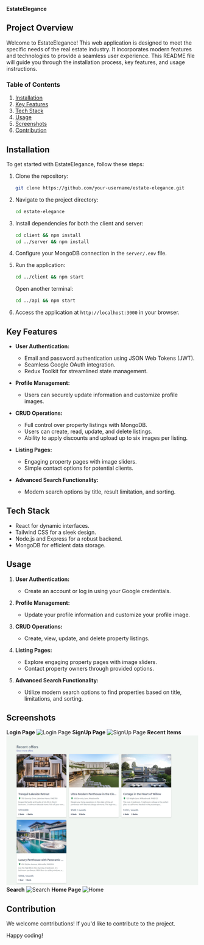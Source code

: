 **EstateElegance**

## Project Overview

Welcome to EstateElegance! This web application is designed to meet the specific needs of the real estate industry. It incorporates modern features and technologies to provide a seamless user experience. This README file will guide you through the installation process, key features, and usage instructions.

### Table of Contents

1. [Installation](#installation)
2. [Key Features](#key-features)
3. [Tech Stack](#tech-stack)
4. [Usage](#usage)
5. [Screenshots](#screenshots)
6. [Contribution](#contribution)

## Installation

To get started with EstateElegance, follow these steps:

1. Clone the repository:

   ```bash
   git clone https://github.com/your-username/estate-elegance.git
   ```

2. Navigate to the project directory:

   ```bash
   cd estate-elegance
   ```

3. Install dependencies for both the client and server:

   ```bash
   cd client && npm install
   cd ../server && npm install
   ```

4. Configure your MongoDB connection in the `server/.env` file.

5. Run the application:

   ```bash
   cd ../client && npm start
   ```

   Open another terminal:

   ```bash
   cd ../api && npm start
   ```

6. Access the application at `http://localhost:3000` in your browser.

## Key Features

- **User Authentication:**

  - Email and password authentication using JSON Web Tokens (JWT).
  - Seamless Google OAuth integration.
  - Redux Toolkit for streamlined state management.

- **Profile Management:**

  - Users can securely update information and customize profile images.

- **CRUD Operations:**

  - Full control over property listings with MongoDB.
  - Users can create, read, update, and delete listings.
  - Ability to apply discounts and upload up to six images per listing.

- **Listing Pages:**

  - Engaging property pages with image sliders.
  - Simple contact options for potential clients.

- **Advanced Search Functionality:**
  - Modern search options by title, result limitation, and sorting.

## Tech Stack

- React for dynamic interfaces.
- Tailwind CSS for a sleek design.
- Node.js and Express for a robust backend.
- MongoDB for efficient data storage.

## Usage

1. **User Authentication:**

   - Create an account or log in using your Google credentials.

2. **Profile Management:**

   - Update your profile information and customize your profile image.

3. **CRUD Operations:**

   - Create, view, update, and delete property listings.

4. **Listing Pages:**

   - Explore engaging property pages with image sliders.
   - Contact property owners through provided options.

5. **Advanced Search Functionality:**
   - Utilize modern search options to find properties based on title, limitations, and sorting.

## Screenshots

**Login Page**
![Login Page](https://github.com/Emran-Y/mock/raw/main/Screenshots/login.jpg)
**SignUp Page**
![SignUp Page](https://github.com/Emran-Y/mock/blob/main/Screenshots/signUp.jpg)
**Recent Items**
![Recent Items](https://github.com/Emran-Y/Estate-Elegance/blob/main/Screenshots/recent.jpg)
**Search**
![Search](https://github.com/Emran-Y/mock/blob/main/Screenshots/search.jpg)
**Home Page**
![Home](https://github.com/Emran-Y/mock/blob/main/Screenshots/home.jpg)

## Contribution

We welcome contributions! If you'd like to contribute to the project.

Happy coding!
